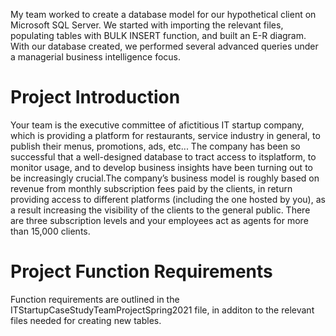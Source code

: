 
My team worked to create a database model for our hypothetical client on Microsoft SQL Server. We started with importing the relevant files, populating tables with BULK INSERT function, and built an E-R diagram. With our database created, we performed several advanced queries under a managerial business intelligence focus. 

# Project Introduction
Your team is the executive committee of afictitious IT startup company, which is providing a platform for restaurants, service industry in general, to publish their menus, promotions, ads, etc...
The company has been so successful that a well-designed database to tract access to itsplatform, to monitor usage, and to develop business insights have been turning out to be increasingly crucial.The company’s business model is roughly based on revenue from monthly subscription fees paid by the clients, in return providing access to different platforms (including the one hosted by you), as a result increasing the visibility of the clients to the general public.
There are three subscription levels and your employees act as agents for more than 15,000 clients.

# Project Function Requirements
Function requirements are outlined in the ITStartupCaseStudyTeamProjectSpring2021 file, in additon to the relevant files needed for creating new tables.




